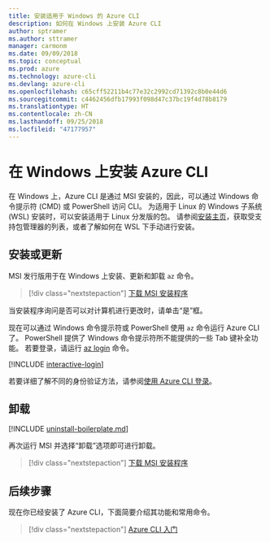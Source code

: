 ```yaml
---
title: 安装适用于 Windows 的 Azure CLI
description: 如何在 Windows 上安装 Azure CLI
author: sptramer
ms.author: sttramer
manager: carmonm
ms.date: 09/09/2018
ms.topic: conceptual
ms.prod: azure
ms.technology: azure-cli
ms.devlang: azure-cli
ms.openlocfilehash: c65cff52211b4c77e32c2992cd71392c8b0e44d6
ms.sourcegitcommit: c4462456dfb17993f098d47c37bc19f4d78b8179
ms.translationtype: HT
ms.contentlocale: zh-CN
ms.lasthandoff: 09/25/2018
ms.locfileid: "47177957"
---
```

# <a name="install-azure-cli-on-windows"></a>在 Windows 上安装 Azure CLI

在 Windows 上，Azure CLI 是通过 MSI 安装的，因此，可以通过 Windows 命令提示符 (CMD) 或 PowerShell 访问 CLI。
为适用于 Linux 的 Windows 子系统 (WSL) 安装时，可以安装适用于 Linux 分发版的包。 请参阅[安装主页](install-azure-cli.md)，获取受支持包管理器的列表，或者了解如何在 WSL 下手动进行安装。

## <a name="install-or-update"></a>安装或更新

MSI 发行版用于在 Windows 上安装、更新和卸载 `az` 命令。

> [!div class="nextstepaction"]
> [下载 MSI 安装程序](https://aka.ms/installazurecliwindows)

当安装程序询问是否可以对计算机进行更改时，请单击“是”框。

现在可以通过 Windows 命令提示符或 PowerShell 使用 `az` 命令运行 Azure CLI 了。 PowerShell 提供了 Windows 命令提示符所不能提供的一些 Tab 键补全功能。 若要登录，请运行 [az login](/cli/azure/reference-index#az-login) 命令。

[!INCLUDE [interactive-login](includes/interactive-login.md)]

若要详细了解不同的身份验证方法，请参阅[使用 Azure CLI 登录](authenticate-azure-cli.md)。

## <a name="uninstall"></a>卸载

[!INCLUDE [uninstall-boilerplate.md](includes/uninstall-boilerplate.md)]

再次运行 MSI 并选择“卸载”选项即可进行卸载。

> [!div class="nextstepaction"]
> [下载 MSI 安装程序](https://aka.ms/installazurecliwindows)

## <a name="next-steps"></a>后续步骤

现在你已经安装了 Azure CLI，下面简要介绍其功能和常用命令。

> [!div class="nextstepaction"]
> [Azure CLI 入门](get-started-with-azure-cli.md)
